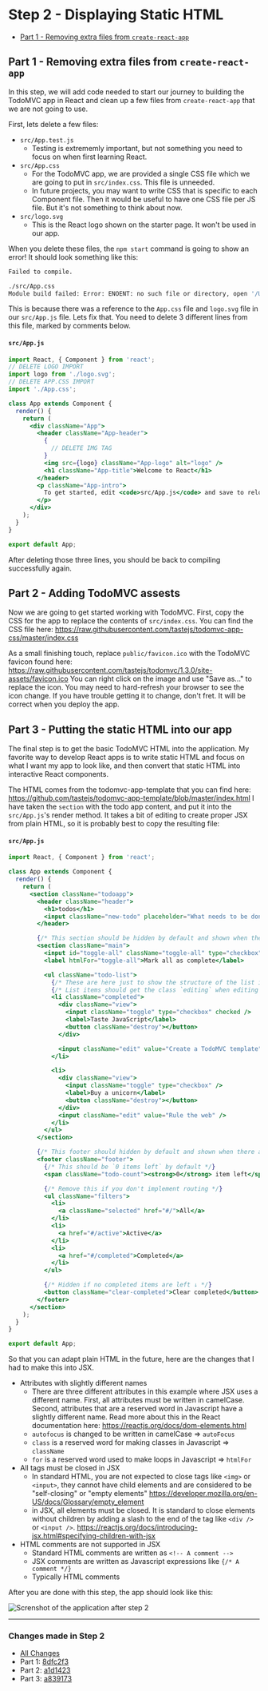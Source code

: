 # Step 2 - Displaying Static HTML

- [Part 1 - Removing extra files from `create-react-app`](#part-1)

## Part 1 - Removing extra files from `create-react-app`

In this step, we will add code needed to start our journey to building the TodoMVC app in React and clean up a few files from `create-react-app` that we are not going to use.

First, lets delete a few files:

- `src/App.test.js`
  - Testing is extrememly important, but not something you need to focus on when first learning React.
- `src/App.css`
  - For the TodoMVC app, we are provided a single CSS file which we are going to put in `src/index.css`. This file is unneeded.
  - In future projects, you may want to write CSS that is specific to each Component file. Then it would be useful to have one CSS file per JS file. But it's not something to think about now.
- `src/logo.svg`
  - This is the React logo shown on the starter page. It won't be used in our app.

When you delete these files, the `npm start` command is going to show an error! It should look something like this:

```bash
Failed to compile.

./src/App.css
Module build failed: Error: ENOENT: no such file or directory, open '/Users/ktornwall/dev/react-intro-2018/src/App.css'
```

This is because there was a reference to the `App.css` file and `logo.svg` file in our `src/App.js` file. Lets fix that. You need to delete 3 different lines from this file, marked by comments below.

#### `src/App.js`

```jsx
import React, { Component } from 'react';
// DELETE LOGO IMPORT
import logo from './logo.svg';
// DELETE APP.CSS IMPORT 
import './App.css';

class App extends Component {
  render() {
    return (
      <div className="App">
        <header className="App-header">
          {
            // DELETE IMG TAG 
          }
          <img src={logo} className="App-logo" alt="logo" />
          <h1 className="App-title">Welcome to React</h1>
        </header>
        <p className="App-intro">
          To get started, edit <code>src/App.js</code> and save to reload.
        </p>
      </div>
    );
  }
}

export default App;
```

After deleting those three lines, you should be back to compiling successfully again.

## Part 2 - Adding TodoMVC assests

Now we are going to get started working with TodoMVC. First, copy the CSS for the app to replace the contents of `src/index.css`. You can find the CSS file here: https://raw.githubusercontent.com/tastejs/todomvc-app-css/master/index.css

As a small finishing touch, replace `public/favicon.ico` with the TodoMVC favicon found here: https://raw.githubusercontent.com/tastejs/todomvc/1.3.0/site-assets/favicon.ico
You can right click on the image and use "Save as..." to replace the icon. You may need to hard-refresh your browser to see the icon change. If you have trouble getting it to change, don't fret. It will be correct when you deploy the app.

## Part 3 - Putting the static HTML into our app

The final step is to get the basic TodoMVC HTML into the application. My favorite way to develop React apps is to write static HTML and focus on what I want my app to look like, and then convert that static HTML into interactive React components.

The HTML comes from the todomvc-app-template that you can find here:
https://github.com/tastejs/todomvc-app-template/blob/master/index.html I have taken the `section` with the todo app content, and put it into the `src/App.js`'s render method. It takes a bit of editing to create proper JSX from plain HTML, so it is probably best to copy the resulting file:

#### `src/App.js`

```jsx
import React, { Component } from 'react';

class App extends Component {
  render() {
    return (
      <section className="todoapp">
        <header className="header">
          <h1>todos</h1>
          <input className="new-todo" placeholder="What needs to be done?" autoFocus />
        </header>

        {/* This section should be hidden by default and shown when there are todos */}
        <section className="main">
          <input id="toggle-all" className="toggle-all" type="checkbox" />
          <label htmlFor="toggle-all">Mark all as complete</label>

          <ul className="todo-list">
            {/* These are here just to show the structure of the list items */}
            {/* List items should get the class `editing` when editing and `completed` when marked as completed */}
            <li className="completed">
              <div className="view">
                <input className="toggle" type="checkbox" checked />
                <label>Taste JavaScript</label>
                <button className="destroy"></button>
              </div>

              <input className="edit" value="Create a TodoMVC template" />
            </li>

            <li>
              <div className="view">
                <input className="toggle" type="checkbox" />
                <label>Buy a unicorn</label>
                <button className="destroy"></button>
              </div>
              <input className="edit" value="Rule the web" />
            </li>
          </ul>
        </section>

        {/* This footer should hidden by default and shown when there are todos */}
        <footer className="footer">
          {/* This should be `0 items left` by default */}
          <span className="todo-count"><strong>0</strong> item left</span>

          {/* Remove this if you don't implement routing */}
          <ul className="filters">
            <li>
              <a className="selected" href="#/">All</a>
            </li>
            <li>
              <a href="#/active">Active</a>
            </li>
            <li>
              <a href="#/completed">Completed</a>
            </li>
          </ul>

          {/* Hidden if no completed items are left ↓ */}
          <button className="clear-completed">Clear completed</button>
        </footer>
      </section>
    );
  }
}

export default App;
```

So that you can adapt plain HTML in the future, here are the changes that I had to make this into JSX.

- Attributes with slightly different names
  - There are three different attributes in this example where JSX uses a different name. First, all attributes must be written in camelCase. Second, attributes that are a reserved word in Javascript have a slightly different name. Read more about this in the React documentation here: https://reactjs.org/docs/dom-elements.html
  - `autofocus` is changed to be written in camelCase => `autoFocus`
  - `class` is a reserved word for making classes in Javascript => `className`
  - `for` is a reserved word used to make loops in Javascript => `htmlFor`
- All tags must be closed in JSX
  - In standard HTML, you are not expected to close tags like `<img>` or `<input>`, they cannot have child elements and are considered to be "self-closing" or "empty elements" https://developer.mozilla.org/en-US/docs/Glossary/empty_element
  - in JSX, all elements must be closed. It is standard to close elements without children by adding a slash to the end of the tag like `<div />` or `<input />`. https://reactjs.org/docs/introducing-jsx.html#specifying-children-with-jsx
- HTML comments are not supported in JSX
  - Standard HTML comments are written as `<!-- A comment -->`
  - JSX comments are written as Javascript expressions like `{/* A comment */}`
  - Typically HTML comments

After you are done with this step, the app should look like this:

![Screnshot of the application after step 2](screenshots/step02--01.png)

---

### Changes made in Step 2
- [All Changes](https://github.com/WomenWhoCodeCincy/2018-july-react-intro/compare/before-2...after-2) 
- Part 1: [8dfc2f3](https://github.com/WomenWhoCodeCincy/2018-july-react-intro/commit/8dfc2f33c71e13821cd806cdb24e66cdf1fa7831)
- Part 2: [a1d1423](https://github.com/WomenWhoCodeCincy/2018-july-react-intro/commit/a1d1423f42399deb7e1fead0ecec395ab655f292)
- Part 3: [a839173](https://github.com/WomenWhoCodeCincy/2018-july-react-intro/commit/a839173ff7c617b68bb7803649b204dfea9b6a15)
